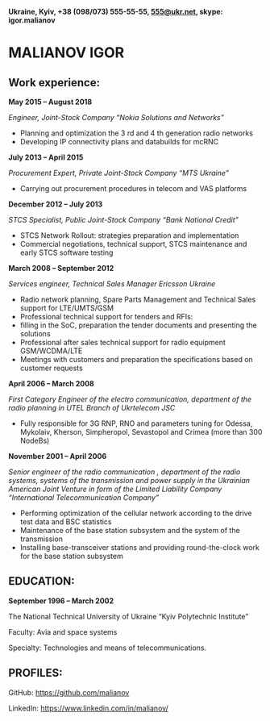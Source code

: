 **Ukraine, Kyiv, +38 (098/073) 555-55-55, 555@ukr.net, skype: igor.malianov**

# MALIANOV IGOR

## Work experience:

**May 2015 – August 2018**

*Engineer, Joint-Stock Company “Nokia Solutions and Networks”*

- Planning and optimization the 3 rd and 4 th generation radio networks
- Developing IP connectivity plans and databuilds for mcRNC

**July 2013 – April 2015**

*Procurement Expert, Private Joint-Stock Company “MTS Ukraine”*

- Carrying out procurement procedures in telecom and VAS platforms

**December 2012 – July 2013**

*STCS Specialist, Public Joint-Stock Company “Bank National Credit”*

- STCS Network Rollout: strategies preparation and implementation
- Commercial negotiations, technical support, STCS maintenance and early STCS software testing

**March 2008 – September 2012**

*Services engineer, Technical Sales Manager Ericsson Ukraine*

- Radio network planning, Spare Parts Management and Technical Sales support for LTE/UMTS/GSM
- Professional technical support for tenders and RFIs:
- filling in the SoC, preparation the tender documents and presenting the solutions
- Professional after sales technical support for radio equipment GSM/WCDMA/LTE
- Meetings with customers and preparation the specifications based on customer requests

**April 2006 – March 2008**

*First Category Engineer of the electro communication, department of the radio planning in UTEL Branch of Ukrtelecom JSC*

- Fully responsible for 3G RNP, RNO and parameters tuning for Odessa, Mykolaiv, Kherson,
Simpheropol, Sevastopol and Crimea (more than 300 NodeBs)

**November 2001 – April 2006**

*Senior engineer of the radio communication , department of the radio systems, systems of the transmission and power supply in the Ukrainian American Joint Venture in form of the Limited Liability Company “International Telecommunication Company”*

- Performing optimization of the cellular network according to the drive test data and BSC statistics
- Maintenance of the base station subsystem and the system of the transmission
- Installing base-transceiver stations and providing round-the-clock work for the base station subsystem

## EDUCATION:

**September 1996 – March 2002**

The National Technical University of Ukraine “Kyiv Polytechnic Institute”

Faculty: Avia and space systems

Specialty: Technologies and means of telecommunications.

## PROFILES:

GitHub: https://github.com/malianov

LinkedIn: https://www.linkedin.com/in/malianov/
